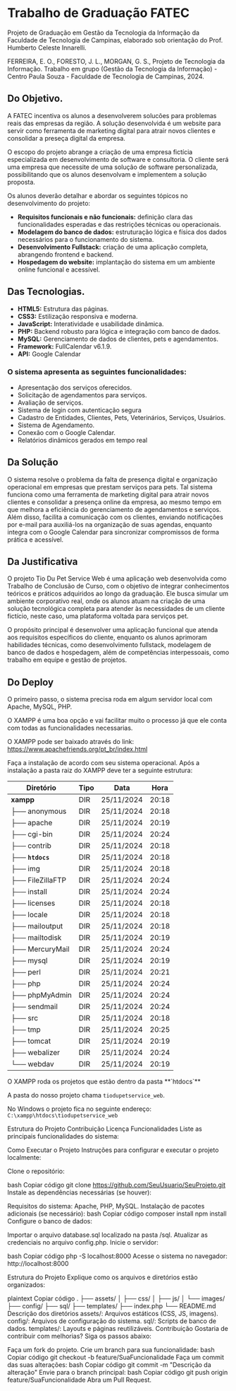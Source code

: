# Trabalho de Graduação FATEC

Projeto de Graduação em Gestão da Tecnologia da Informação da Faculdade de Tecnologia de Campinas, 
elaborado sob orientação do Prof. Humberto Celeste Innarelli.

FERREIRA, E. O., FORESTO, J. L., MORGAN, G. S., Projeto de Tecnologia da Informação. Trabalho em grupo 
(Gestão da Tecnologia da Informação) - Centro Paula Souza - Faculdade de Tecnologia de Campinas, 2024.

## Do Objetivo.

A FATEC incentiva os alunos a desenvolverem solucões para problemas reais das empresas da região.
 A solução desenvolvida é um website para servir como  ferramenta de marketing digital para atrair 
 novos clientes e consolidar a preseça digital da empresa.
<p>
O escopo do projeto abrange a criação de uma empresa fictícia especializada em desenvolvimento de software e consultoria. 
O cliente será uma empresa que necessite de uma solução de software personalizada, possibilitando que os alunos desenvolvam e implementem a solução proposta.
<p>
Os alunos deverão detalhar e abordar os seguintes tópicos no desenvolvimento do projeto:

- **Requisitos funcionais e não funcionais:** definição clara das funcionalidades esperadas e das restrições técnicas ou operacionais.
- **Modelagem do banco de dados:** estruturação lógica e física dos dados necessários para o funcionamento do sistema.
- **Desenvolvimento Fullstack:** criação de uma aplicação completa, abrangendo frontend e backend.
- **Hospedagem do website:** implantação do sistema em um ambiente online funcional e acessível.

## Das Tecnologias.
- **HTML5:** Estrutura das páginas.
- **CSS3:** Estilização responsiva e moderna.
- **JavaScript:** Interatividade e usabilidade dinâmica.
- **PHP:** Backend robusto para lógica e integração com banco de dados.
- **MySQL:** Gerenciamento de dados de clientes, pets e agendamentos.
- **Framework:** FullCalendar v6.1.9.
- **API:** Google Calendar

### O sistema apresenta as seguintes funcionalidades:
- Apresentação dos serviços oferecidos.
- Solicitação de agendamentos para serviços.
- Avaliação de serviços.
- Sistema de login com autenticação segura
- Cadastro de Entidades, Clientes, Pets, Veterinários, Serviços, Usuários.
- Sistema de Agendamento.
- Conexão com o Google Calendar.
- Relatórios dinâmicos gerados em tempo real

## Da Solução
O sistema resolve o problema da falta de presença digital e organização operacional em empresas que prestam serviços para pets. 
Tal sistema funciona como uma ferramenta de marketing digital para atrair novos clientes e consolidar a presença online da empresa, 
ao mesmo tempo em que melhora a eficiência do gerenciamento de agendamentos e serviços. 
Além disso, facilita a comunicação com os clientes, enviando notificações por e-mail para auxiliá-los na organização de suas agendas, 
enquanto integra com o Google Calendar para sincronizar compromissos de forma prática e acessível.

## Da Justificativa
O projeto Tio Du Pet Service Web é uma aplicação web desenvolvida como Trabalho de Conclusão de Curso,
 com o objetivo de integrar conhecimentos teóricos e práticos adquiridos ao longo da graduação. 
 Ele busca simular um ambiente corporativo real, onde os alunos atuam na criação de uma solução tecnológica 
 completa para atender às necessidades de um cliente fictício, neste caso, uma plataforma voltada para serviços pet.

O propósito principal é desenvolver uma aplicação funcional que atenda aos requisitos específicos do cliente, 
enquanto os alunos aprimoram habilidades técnicas, como desenvolvimento fullstack, modelagem de banco de dados e hospedagem, 
além de competências interpessoais, como trabalho em equipe e gestão de projetos. 


## Do Deploy

O primeiro passo, o sistema precisa roda em algum servidor local com Apache, MySQL, PHP.

O XAMPP é uma boa opção e vai facilitar muito o processo já que ele conta com todas as funcionalidades necessarias.

O XAMPP pode ser baixado através do link: https://www.apachefriends.org/pt_br/index.html

Faça a instalação de acordo com seu sistema operacional. Após a instalação a pasta raiz do XAMPP deve ter a seguinte estrutura:

| Diretório       | Tipo   | Data       | Hora   |
|-----------------|--------|------------|--------|
| **xampp**       | DIR    | 25/11/2024 | 20:18  |
| ├── anonymous   | DIR    | 25/11/2024 | 20:18  |
| ├── apache      | DIR    | 25/11/2024 | 20:19  |
| ├── cgi-bin	  | DIR    | 25/11/2024 | 20:24  |
| ├── contrib	  | DIR    | 25/11/2024 | 20:18  |
| ├── **`htdocs`** 	  | DIR    | 25/11/2024 | 20:18  |
| ├── img	      | DIR    | 25/11/2024 | 20:18  |
| ├── FileZillaFTP| DIR    | 25/11/2024 | 20:24  |
| ├── install     | DIR    | 25/11/2024 | 20:24  |
| ├── licenses    | DIR    | 25/11/2024 | 20:18  |
| ├── locale      | DIR    | 25/11/2024 | 20:18  |
| ├── mailoutput  | DIR    | 25/11/2024 | 20:18  |
| ├── mailtodisk  | DIR    | 25/11/2024 | 20:19  |
| ├── MercuryMail | DIR    | 25/11/2024 | 20:24  |
| ├── mysql       | DIR    | 25/11/2024 | 20:19  |
| ├── perl        | DIR    | 25/11/2024 | 20:21  |
| ├── php         | DIR    | 25/11/2024 | 20:24  |
| ├── phpMyAdmin  | DIR    | 25/11/2024 | 20:24  |
| ├── sendmail    | DIR    | 25/11/2024 | 20:24  |
| ├── src         | DIR    | 25/11/2024 | 20:18  |
| ├── tmp         | DIR    | 25/11/2024 | 20:25  |
| ├── tomcat      | DIR    | 25/11/2024 | 20:19  |
| ├── webalizer   | DIR    | 25/11/2024 | 20:24  |
| └── webdav      | DIR    | 25/11/2024 | 20:19  |
<p>
O XAMPP roda os projetos que estão dentro da pasta **`htdocs`**
<p>

A pasta do nosso projeto chama `tiodupetservice_web`.
<p>

No Windows o projeto fica no seguinte endereço: `C:\xampp\htdocs\tiodupetservice_web`
<p>

Estrutura do Projeto
Contribuição
Licença
Funcionalidades
Liste as principais funcionalidades do sistema:


Como Executar o Projeto
Instruções para configurar e executar o projeto localmente:

Clone o repositório:

bash
Copiar código
git clone https://github.com/SeuUsuario/SeuProjeto.git
Instale as dependências necessárias (se houver):

Requisitos do sistema: Apache, PHP, MySQL.
Instalação de pacotes adicionais (se necessário):
bash
Copiar código
composer install
npm install
Configure o banco de dados:

Importar o arquivo database.sql localizado na pasta /sql.
Atualizar as credenciais no arquivo config.php.
Inicie o servidor:

bash
Copiar código
php -S localhost:8000
Acesse o sistema no navegador:
http://localhost:8000

Estrutura do Projeto
Explique como os arquivos e diretórios estão organizados:

plaintext
Copiar código
.
├── assets/
│   ├── css/
│   ├── js/
│   └── images/
├── config/
├── sql/
├── templates/
├── index.php
└── README.md
Descrição dos diretórios
assets/: Arquivos estáticos (CSS, JS, imagens).
config/: Arquivos de configuração do sistema.
sql/: Scripts de banco de dados.
templates/: Layouts e páginas reutilizáveis.
Contribuição
Gostaria de contribuir com melhorias? Siga os passos abaixo:

Faça um fork do projeto.
Crie um branch para sua funcionalidade:
bash
Copiar código
git checkout -b feature/SuaFuncionalidade
Faça um commit das suas alterações:
bash
Copiar código
git commit -m "Descrição da alteração"
Envie para o branch principal:
bash
Copiar código
git push origin feature/SuaFuncionalidade
Abra um Pull Request.
